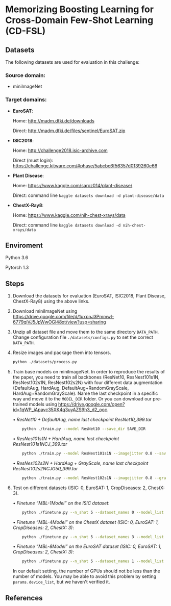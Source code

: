 # Memorizing Boosting Learning for Cross-Domain Few-Shot Learning (CD-FSL)

## Datasets
The following datasets are used for evaluation in this challenge:

### Source domain: 

* miniImageNet 

### Target domains: 

* **EuroSAT**:

    Home: http://madm.dfki.de/downloads

    Direct: http://madm.dfki.de/files/sentinel/EuroSAT.zip

* **ISIC2018**:

    Home: http://challenge2018.isic-archive.com

    Direct (must login): https://challenge.kitware.com/#phase/5abcbc6f56357d0139260e66

* **Plant Disease**:

    Home: https://www.kaggle.com/saroz014/plant-disease/

    Direct: command line `kaggle datasets download -d plant-disease/data`

* **ChestX-Ray8**:

    Home: https://www.kaggle.com/nih-chest-xrays/data

    Direct: command line `kaggle datasets download -d nih-chest-xrays/data`

## Enviroment

Python 3.6

Pytorch 1.3


## Steps

1. Download the datasets for evaluation (EuroSAT, ISIC2018, Plant Disease, ChestX-Ray8) using the above links.

2. Download miniImageNet using <https://drive.google.com/file/d/1uxpnJ3Pmmwl-6779qiVJ5JpWwOGl48xt/view?usp=sharing>

3. Unzip all dataset file and move them to the same directory `DATA_PATH`. Change configuration file `./datasets/configs.py` to set the correct `DATA_PATH`.

4. Resize images and package them into tensors.
   ```bash
   python ./datasets/process.py 
   ```
5. Train base models on miniImageNet. In order to reproduce the results of the paper, you need to train all backbones (ResNet10, ResNest101s1N, ResNest102s1N, ResNest102s2N) with four different data augmentation (DefaultAug, HardAug, DefaultAug+RandomGrayScale, HardAug+RandomGrayScale). 
Name the last checkpoint in a specific way and move it to the `MODEL_DIR` folder. Or you can download our pre-trained models using https://drive.google.com/open?id=1qWP_iApavc35XK4q3uyAZS9h3_d2_ooc.

    • *ResNet10 + DefaultAug, name last checkpoint ResNet10_399.tar*

    ```bash
        python ./train.py --model ResNet10 --save_dir SAVE_DIR
    ```

    • *ResNes101s1N + HardAug, name last checkpoint ResNest101s1NCJ_399.tar*

    ```bash
        python ./train.py --model ResNest101s1N --imagejitter 0.8 --save_dir SAVE_DIR
    ```
   
    • *ResNes102s2N + HardAug + GrayScale, name last checkpoint ResNest102s2NCJG50_399.tar*

    ```bash
        python ./train.py --model ResNest102s1N --imagejitter 0.8 --grayscale --save_dir SAVE_DIR
    ```

6. Test on different datasets (ISIC: 0, EuroSAT: 1, CropDiseases: 2, ChestX: 3).

    • *Finetune “MBL-1Model” on the ISIC dataset*: 
 
    ```bash
        python ./finetune.py --n_shot 5 --dataset_names 0 --model_list 0 --model_dir MODEL_DIR
    ```

    • *Finetune “MBL-4Model” on the ChestX dataset (ISIC: 0, EuroSAT: 1, CropDiseases: 2, ChestX: 3)*: 
 
    ```bash
        python ./finetune.py --n_shot 5 --dataset_names 3 --model_list 0 1 2 3 --model_dir MODEL_DIR
    ```
   
    • *Finetune “MBL-8Model” on the EuroSAT dataset (ISIC: 0, EuroSAT: 1, CropDiseases: 2, ChestX: 3)*: 
 
    ```bash
        python ./finetune.py --n_shot 5 --dataset_names 1 --model_list 0 1 2 3 4 5 6 7 --model_dir MODEL_DIR
    ```
   
   In our default setting, the number of GPUs should not be less than the number of models. You may be able to avoid this problem by setting `params.device_list`, but we haven't verified it.


## References

